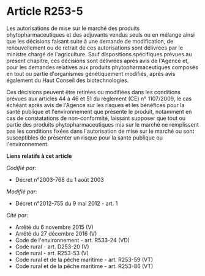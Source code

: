# Article R253-5

Les autorisations de mise sur le marché des produits  phytopharmaceutiques et des adjuvants vendus seuls ou en mélange ainsi
que les décisions faisant suite à une demande de modification, de  renouvellement ou de retrait de ces autorisations sont
délivrées par le  ministre chargé de l'agriculture. Sauf dispositions spécifiques prévues  au présent chapitre, ces décisions
sont délivrées après avis de l'Agence  et, pour les demandes relatives aux produits phytopharmaceutiques  composés en tout ou
partie d'organismes génétiquement modifiés, après  avis également du Haut Conseil des biotechnologies. 

Ces décisions peuvent être retirées ou modifiées dans les conditions prévues aux articles 44 à 46 et 51 du règlement (CE) n°
1107/2009,  le cas échéant après avis de l'Agence sur les risques et les bénéfices  pour la santé publique et l'environnement
que présente le produit,  notamment en cas de constatations de non-conformité, laissant supposer  que tout ou partie des
produits phytopharmaceutiques mis sur le marché  ne remplissent pas les conditions fixées dans l'autorisation de mise sur  le
marché ou sont susceptibles de présenter un risque pour la santé  publique ou l'environnement.

**Liens relatifs à cet article**

_Codifié par_:

  - Décret n°2003-768 du 1 août 2003

_Modifié par_:

  - Décret n°2012-755 du 9 mai 2012 - art. 1

_Cité par_:

  - Arrêté du 6 novembre 2015 (V)
  - Arrêté du 27 décembre 2016 (V)
  - Code de l'environnement - art. R533-24 (VD)
  - Code rural - art. D253-20 (V)
  - Code rural - art. R253-53 (V)
  - Code rural et de la pêche maritime - art. R253-59 (VT)
  - Code rural et de la pêche maritime - art. R253-86 (VT)
